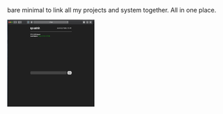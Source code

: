 bare minimal to link all my projects and system together.
All in one place. 


<img src="https://github.com/Nllii/network_cluster/blob/d77608d65a4219fc7ebbe9a33e9eb84f48fab7a6/cluster_network/static/displayshow.png
" width="200" height="200" />
